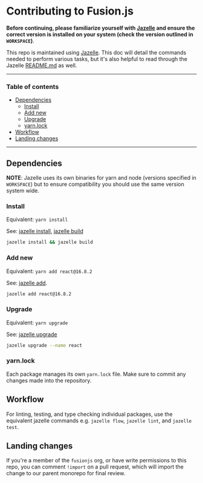 # Contributing to Fusion.js

**Before continuing, please familiarize yourself with [Jazelle](https://github.com/fusionjs/fusionjs/tree/master/jazelle) and ensure the correct version is installed on your system (check the version outlined in `WORKSPACE`)**.

This repo is maintained using [Jazelle](https://github.com/fusionjs/fusionjs/tree/master/jazelle). This doc will detail the commands needed to perform various tasks, but it's also helpful to read through the Jazelle [README.md](https://github.com/fusionjs/fusionjs/blob/master/jazelle/README.md) as well.

---

### Table of contents

- [Dependencies](#dependencies)
  - [Install](#install)
  - [Add new](#add-new)
  - [Upgrade](#upgrade)
  - [yarn.lock](#yarnlock)
- [Workflow](#workflow)
- [Landing changes](#landing-changes)

---


## Dependencies

**NOTE**: Jazelle uses its own binaries for yarn and node (versions specified in `WORKSPACE`) but to ensure compatibility you should use the same version system wide.

### Install

Equivalent: `yarn install`

See: [jazelle install](https://github.com/fusionjs/fusionjs/blob/master/jazelle/README.md#jazelle-install), [jazelle build](https://github.com/fusionjs/fusionjs/blob/master/jazelle/README.md#jazelle-build)

```sh
jazelle install && jazelle build
```

### Add new

Equivalent: `yarn add react@16.8.2`

See: [jazelle add](https://github.com/fusionjs/fusionjs/blob/master/jazelle/README.md#jazelle-add).

```sh
jazelle add react@16.8.2
```

### Upgrade

Equivalent: `yarn upgrade`

See: [jazelle upgrade](https://github.com/fusionjs/fusionjs/blob/master/jazelle/README.md#jazelle-upgrade)

```sh
jazelle upgrade --name react
```

### yarn.lock

Each package manages its own `yarn.lock` file. Make sure to commit any changes made into the repository.

## Workflow

For linting, testing, and type checking individual packages, use the equivalent jazelle commands e.g. `jazelle flow`, `jazelle lint`, and `jazelle test`.

## Landing changes

If you're a member of the `fusionjs` org, or have write permissions to this repo, you can comment `!import` on a pull request, which will import the change to our parent monorepo for final review.
